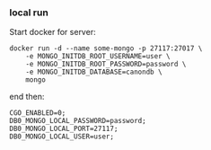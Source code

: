 ### local run

Start docker for server:
```shell
docker run -d --name some-mongo -p 27117:27017 \
	-e MONGO_INITDB_ROOT_USERNAME=user \
	-e MONGO_INITDB_ROOT_PASSWORD=password \
	-e MONGO_INITDB_DATABASE=canondb \
	mongo
```

end then:

```shell
CGO_ENABLED=0;
DB0_MONGO_LOCAL_PASSWORD=password;
DB0_MONGO_LOCAL_PORT=27117;
DB0_MONGO_LOCAL_USER=user;
```
